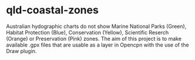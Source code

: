 # qld-coastal-zones
Australian hydographic charts do not show Marine National Parks (Green), Habitat Protection (Blue), Conservation (Yellow), Scientific Reserch (Orange) or Preservation (Pink) zones.
The aim of this project is to make available .gpx files that are usable as a layer in Opencpn with the use of the Draw plugin.
